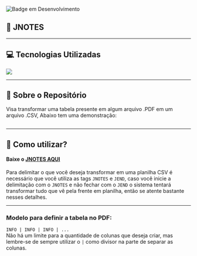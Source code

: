 ![Badge em Desenvolvimento](http://img.shields.io/static/v1?label=STATUS&message=ABERTO+PARA+ATUALIZAÇÕES&color=GREEN&style=for-the-badge) <br>

<h2>📑 JNOTES</h2>
<hr>
<h2>💻 Tecnologias Utilizadas</h2>
<img src="https://img.shields.io/badge/java-%23ED8B00.svg?style=for-the-badge&logo=java&logoColor=white">
<hr>
<h2>📃 Sobre o Repositório</h2>
<p>Visa transformar uma tabela presente em algum arquivo .PDF em um arquivo .CSV, Abaixo tem uma demonstração: </p>
<img src="http://g.recordit.co/lzJXndDUYi.gif" alt="">
<hr>
<h2>🤔 Como utilizar?</h2>
<h4>Baixe o <a href="https://www.mediafire.com/file/688f2nkrkhd1wo4/JNOTES.jar/file" target="_blank">JNOTES AQUI</a></h4>
<p>Para delimitar o que você deseja transformar em uma planilha CSV é necessário que você utiliza as tags <code>JNOTES</code> e <code>JEND</code>, caso você inicie a delimitação com o <code>JNOTES</code> e não fechar com o <code>JEND</code> o sistema tentará transformar tudo que vê pela frente em planilha, então se atente bastante nesses detalhes.</p>
<hr>
<h3>Modelo para definir a tabela no PDF:</h3>
<p>
   <code>INFO | INFO | INFO | ...</code> <br>
    Não há um limite para a quantidade de colunas que deseja criar, mas lembre-se de sempre utilizar o <code>|</code> como divisor na parte de separar as colunas.
</p>
